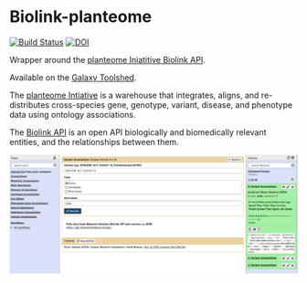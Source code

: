# Biolink-planteome

[![Build Status](https://travis-ci.org/nathandunn/biolink-planteome.svg?branch=master)](https://travis-ci.org/nathandunn/biolink-planteome)
[![DOI](https://zenodo.org/badge/94568147.svg)](https://zenodo.org/badge/latestdoi/94568147)



Wrapper around the [planteome Iniatitive Biolink API](https://biolink.planteome.org/api/). 

Available on the [Galaxy Toolshed](https://toolshed.g2.bx.psu.edu/repository?repository_id=6a4f55387fe48fbd).

The [planteome Intiative](http://planteome.org/) is a warehouse that integrates, aligns, and re-distributes cross-species gene, genotype, variant, disease, and phenotype data using ontology associations.

The [Biolink API](https://github.com/biolink/biolink-api) is an open API  biologically and biomedically relevant entities, and the relationships between them.



![Screen Shot](images/ScreenShot1.png)


